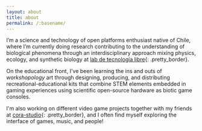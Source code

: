```yaml
---
layout: about
title: about
permalink: /:basename/
---
```

I’m a science and technology of open platforms enthusiast native of Chile, where I’m currently doing research contributing to the understanding of biological phenomena through an interdisciplinary approach mixing physics, ecology, and synthetic biology at [lab de tecnología libre][1]{: .pretty_border}.

On the educational front, I've been learning the ins and outs of _workshopology_ art through designing, producing, and distributing recreational-educational kits that combine STEM elements embedded in gaming experiences using scientific open-source hardware as biotic game consoles.

I'm also working on different video game projects together with my friends at [cora-studio][2]{: .pretty_border}, and I often find myself exploring the interface of games, music, and people!

[1]: https://federicilab.org/ "research group for open science & technology"
[2]: https://coragames.notion.site "chilean-based game-developing company"